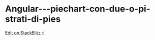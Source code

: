 # Angular---piechart-con-due-o-pi-strati-di-pies

[Edit on StackBlitz ⚡️](https://stackblitz.com/edit/angular-jsmhal)